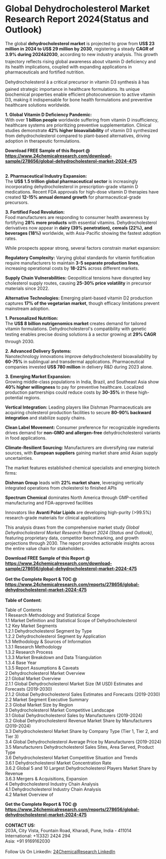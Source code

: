 <h1>Global Dehydrocholesterol Market Research Report 2024(Status and Outlook)</h1><p>The global <strong>dehydrocholesterol market</strong> is projected to grow from <strong>US$ 23 million in 2024 to US$ 29 million by 2030</strong>, registering a steady <strong>CAGR of 3.9% during 2024â2030</strong>, according to new industry analysis. This growth trajectory reflects rising global awareness about vitamin D deficiency and its health implications, coupled with expanding applications in pharmaceuticals and fortified nutrition.</p><p>Dehydrocholesterol â a critical precursor in vitamin D3 synthesis â has gained strategic importance in healthcare formulations. Its unique biochemical properties enable efficient photoconversion to active vitamin D3, making it indispensable for bone health formulations and preventive healthcare solutions worldwide.</p><p><strong>1. Global Vitamin D Deficiency Pandemic:</strong><br>
With over <strong>1 billion people</strong> worldwide suffering from vitamin D insufficiency, healthcare systems are prioritizing preventive supplementation. Clinical studies demonstrate <strong>42% higher bioavailability</strong> of vitamin D3 synthesized from dehydrocholesterol compared to plant-based alternatives, driving adoption in therapeutic formulations.</p><div><b>Download FREE Sample of this Report @ 
            <a href="https://www.24chemicalresearch.com/download-sample/278656/global-dehydrocholesterol-market-2024-475">
            https://www.24chemicalresearch.com/download-sample/278656/global-dehydrocholesterol-market-2024-475</a></b></div><br><p><strong>2. Pharmaceutical Industry Expansion:</strong><br>
The <strong>US$ 1.5 trillion global pharmaceutical sector</strong> is increasingly incorporating dehydrocholesterol in prescription-grade vitamin D medications. Recent FDA approvals for high-dose vitamin D therapies have created <strong>12-15% annual demand growth</strong> for pharmaceutical-grade precursors.</p><p><strong>3. Fortified Food Revolution:</strong><br>
Food manufacturers are responding to consumer health awareness by fortifying <strong>28% more products</strong> with essential vitamins. Dehydrocholesterol derivatives now appear in <strong>dairy (39% penetration), cereals (22%), and beverages (18%)</strong> worldwide, with Asia-Pacific showing the fastest adoption rates.</p><p>While prospects appear strong, several factors constrain market expansion:</p><p><strong>Regulatory Complexity:</strong> Varying global standards for vitamin fortification require manufacturers to maintain <strong>3-5 separate production lines</strong>, increasing operational costs by <strong>18-22%</strong> across different markets.</p><p><strong>Supply Chain Vulnerabilities:</strong> Geopolitical tensions have disrupted key cholesterol supply routes, causing <strong>25-30% price volatility</strong> in precursor materials since 2022.</p><p><strong>Alternative Technologies:</strong> Emerging plant-based vitamin D2 production captures <strong>17% of the vegetarian market</strong>, though efficacy limitations prevent mainstream adoption.</p><p><strong>1. Personalized Nutrition:</strong><br>
The <strong>US$ 8 billion nutrigenomics market</strong> creates demand for tailored vitamin formulations. Dehydrocholesterol's compatibility with genetic testing enables precise dosing solutions â a sector growing at <strong>29% CAGR</strong> through 2030.</p><p><strong>2. Advanced Delivery Systems:</strong><br>
Nanotechnology innovations improve dehydrocholesterol bioavailability by <strong>60-75%</strong> in sublingual and transdermal applications. Pharmaceutical companies invested <strong>US$ 780 million</strong> in delivery R&amp;D during 2023 alone.</p><p><strong>3. Emerging Market Expansion:</strong><br>
Growing middle-class populations in India, Brazil, and Southeast Asia show <strong>40% higher willingness</strong> to pay for preventive healthcare. Localized production partnerships could reduce costs by <strong>30-35%</strong> in these high-potential regions.</p><p><strong>Vertical Integration:</strong> Leading players like Dishman Pharmaceuticals are acquiring cholesterol production facilities to secure <strong>80-90% backward integration</strong> and stabilize supply chains.</p><p><strong>Clean Label Movement:</strong> Consumer preference for recognizable ingredients drives demand for <strong>non-GMO and allergen-free</strong> dehydrocholesterol variants in food applications.</p><p><strong>Climate-Resilient Sourcing:</strong> Manufacturers are diversifying raw material sources, with <strong>European suppliers</strong> gaining market share amid Asian supply uncertainties.</p><p>The market features established chemical specialists and emerging biotech firms:</p><p><strong>Dishman Group</strong> leads with <strong>22% market share</strong>, leveraging vertically integrated operations from cholesterol to finished APIs</p><p><strong>Spectrum Chemical</strong> dominates North America through GMP-certified manufacturing and FDA-approved facilities</p><p>Innovators like <strong>Avanti Polar Lipids</strong> are developing high-purity (&gt;99.5%) research-grade materials for clinical applications</p><p>This analysis draws from the comprehensive market study <em>Global Dehydrocholesterol Market Research Report 2024 (Status and Outlook)</em>, featuring proprietary data, competitor benchmarking, and growth projections through 2030. The report provides actionable insights across the entire value chain for stakeholders.</p><div><b>Download FREE Sample of this Report @ 
            <a href="https://www.24chemicalresearch.com/download-sample/278656/global-dehydrocholesterol-market-2024-475">
            https://www.24chemicalresearch.com/download-sample/278656/global-dehydrocholesterol-market-2024-475</a></b></div><br><div><b>Get the Complete Report & TOC @ 
            <a href="https://www.24chemicalresearch.com/reports/278656/global-dehydrocholesterol-market-2024-475">
            https://www.24chemicalresearch.com/reports/278656/global-dehydrocholesterol-market-2024-475</a></b></div><br>
            <b>Table of Content:</b><p>Table of Contents<br />
1 Research Methodology and Statistical Scope<br />
1.1 Market Definition and Statistical Scope of Dehydrocholesterol<br />
1.2 Key Market Segments<br />
1.2.1 Dehydrocholesterol Segment by Type<br />
1.2.2 Dehydrocholesterol Segment by Application<br />
1.3 Methodology & Sources of Information<br />
1.3.1 Research Methodology<br />
1.3.2 Research Process<br />
1.3.3 Market Breakdown and Data Triangulation<br />
1.3.4 Base Year<br />
1.3.5 Report Assumptions & Caveats<br />
2 Dehydrocholesterol Market Overview<br />
2.1 Global Market Overview<br />
2.1.1 Global Dehydrocholesterol Market Size (M USD) Estimates and Forecasts (2019-2030)<br />
2.1.2 Global Dehydrocholesterol Sales Estimates and Forecasts (2019-2030)<br />
2.2 Market Segment Executive Summary<br />
2.3 Global Market Size by Region<br />
3 Dehydrocholesterol Market Competitive Landscape<br />
3.1 Global Dehydrocholesterol Sales by Manufacturers (2019-2024)<br />
3.2 Global Dehydrocholesterol Revenue Market Share by Manufacturers (2019-2024)<br />
3.3 Dehydrocholesterol Market Share by Company Type (Tier 1, Tier 2, and Tier 3)<br />
3.4 Global Dehydrocholesterol Average Price by Manufacturers (2019-2024)<br />
3.5 Manufacturers Dehydrocholesterol Sales Sites, Area Served, Product Type<br />
3.6 Dehydrocholesterol Market Competitive Situation and Trends<br />
3.6.1 Dehydrocholesterol Market Concentration Rate<br />
3.6.2 Global 5 and 10 Largest Dehydrocholesterol Players Market Share by Revenue<br />
3.6.3 Mergers & Acquisitions, Expansion<br />
4 Dehydrocholesterol Industry Chain Analysis<br />
4.1 Dehydrocholesterol Industry Chain Analysis<br />
4.2 Market Overview of</p><div><b>Get the Complete Report & TOC @ 
            <a href="https://www.24chemicalresearch.com/reports/278656/global-dehydrocholesterol-market-2024-475">
            https://www.24chemicalresearch.com/reports/278656/global-dehydrocholesterol-market-2024-475</a></b></div><br><b>CONTACT US:</b><br>
            203A, City Vista, Fountain Road, Kharadi, Pune, India - 411014<br>
            International: +1(332) 2424 294<br>
            Asia: +91 9169162030 <br><br>
            Follow Us On LinkedIn: <a href="https://www.linkedin.com/company/24chemicalresearch/">24ChemicalResearch LinkedIn</a>